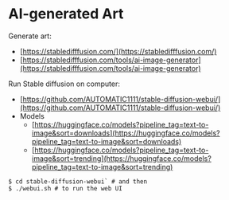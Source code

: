 # AI-generated Art

Generate art:

- [https://stabledifffusion.com/](https://stabledifffusion.com/)
- [https://stabledifffusion.com/tools/ai-image-generator](https://stabledifffusion.com/tools/ai-image-generator)



Run Stable diffusion on computer:

- [https://github.com/AUTOMATIC1111/stable-diffusion-webui/](https://github.com/AUTOMATIC1111/stable-diffusion-webui/)
- Models 
    - [https://huggingface.co/models?pipeline_tag=text-to-image&sort=downloads](https://huggingface.co/models?pipeline_tag=text-to-image&sort=downloads)
    - [https://huggingface.co/models?pipeline_tag=text-to-image&sort=trending](https://huggingface.co/models?pipeline_tag=text-to-image&sort=trending)

```
$ cd stable-diffusion-webui` # and then
$ ./webui.sh # to run the web UI
```


